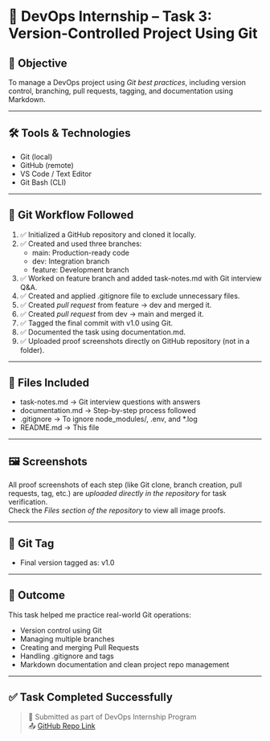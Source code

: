 # 📂 DevOps Internship – Task 3: Version-Controlled Project Using Git

## 📌 Objective
To manage a DevOps project using *Git best practices*, including version control, branching, pull requests, tagging, and documentation using Markdown.

---

## 🛠 Tools & Technologies
- Git (local)
- GitHub (remote)
- VS Code / Text Editor
- Git Bash (CLI)

---

## 🔄 Git Workflow Followed

1. ✅ Initialized a GitHub repository and cloned it locally.
2. ✅ Created and used three branches:
   - main: Production-ready code
   - dev: Integration branch
   - feature: Development branch
3. ✅ Worked on feature branch and added task-notes.md with Git interview Q&A.
4. ✅ Created and applied .gitignore file to exclude unnecessary files.
5. ✅ Created *pull request* from feature → dev and merged it.
6. ✅ Created *pull request* from dev → main and merged it.
7. ✅ Tagged the final commit with v1.0 using Git.
8. ✅ Documented the task using documentation.md.
9. ✅ Uploaded proof screenshots directly on GitHub repository (not in a folder).

---

## 📄 Files Included
- task-notes.md → Git interview questions with answers  
- documentation.md → Step-by-step process followed  
- .gitignore → To ignore node_modules/, .env, and *.log  
- README.md → This file  

---

## 🖼 Screenshots

All proof screenshots of each step (like Git clone, branch creation, pull requests, tag, etc.) are *uploaded directly in the repository* for task verification.  
Check the *Files section of the repository* to view all image proofs.

---

## 🔖 Git Tag

- Final version tagged as: v1.0

---

## 🏁 Outcome

This task helped me practice real-world Git operations:
- Version control using Git
- Managing multiple branches
- Creating and merging Pull Requests
- Handling .gitignore and tags
- Markdown documentation and clean project repo management

---

## ✅ Task Completed Successfully

> 📌 Submitted as part of DevOps Internship Program  
> 📤 [GitHub Repo Link](https://github.com/KasiViswanadh-Raga/git-devops-task4)
